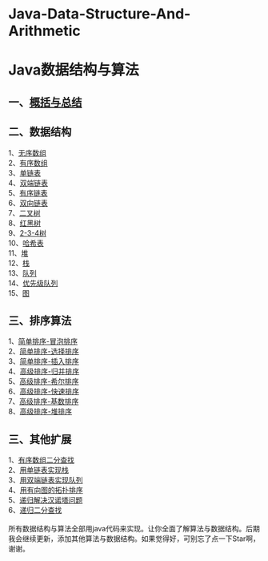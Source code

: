 # Java-Data-Structure-And-Arithmetic
Java数据结构与算法</br>
====
一、[概括与总结](http://blog.csdn.net/zhizhuodewo6/article/details/75254795)
-------

二、数据结构</br>
-------
1、[无序数组](http://blog.csdn.net/zhizhuodewo6/article/details/75258226)</br>
2、[有序数组](http://blog.csdn.net/zhizhuodewo6/article/details/75258226)</br>
3、[单链表](http://blog.csdn.net/zhizhuodewo6/article/details/77164984)</br>
4、[双端链表](http://blog.csdn.net/zhizhuodewo6/article/details/77165063)</br>
5、[有序链表](http://blog.csdn.net/zhizhuodewo6/article/details/77183410)</br>
6、[双向链表](http://blog.csdn.net/zhizhuodewo6/article/details/77183678)</br>
7、[二叉树](http://blog.csdn.net/zhizhuodewo6/article/details/77679402)</br>
8、[红黑树](http://blog.csdn.net/zhizhuodewo6/article/details/77767822)</br>
9、[2-3-4树](http://blog.csdn.net/zhizhuodewo6/article/details/77769653)</br>
10、[哈希表](http://blog.csdn.net/zhizhuodewo6/article/details/77187971)</br>
11、[堆](http://blog.csdn.net/zhizhuodewo6/article/details/77337782)</br>
12、[栈](http://blog.csdn.net/zhizhuodewo6/article/details/77164950)</br>
13、[队列](http://blog.csdn.net/zhizhuodewo6/article/details/77164885)</br>
14、[优先级队列](http://blog.csdn.net/zhizhuodewo6/article/details/77164920)</br>
15、[图](http://blog.csdn.net/zhizhuodewo6/article/details/77430262)</br>

三、排序算法</br>
-------
1、[简单排序-冒泡排序](http://blog.csdn.net/zhizhuodewo6/article/details/77164616)</br>
2、[简单排序-选择排序](http://blog.csdn.net/zhizhuodewo6/article/details/77164727)</br>
3、[简单排序-插入排序](http://blog.csdn.net/zhizhuodewo6/article/details/77164767)</br>
4、[高级排序-归并排序](http://blog.csdn.net/zhizhuodewo6/article/details/77184693)</br>
5、[高级排序-希尔排序](http://blog.csdn.net/zhizhuodewo6/article/details/77184724)</br>
6、[高级排序-快速排序](http://blog.csdn.net/zhizhuodewo6/article/details/77184780)</br>
7、[高级排序-基数排序](http://blog.csdn.net/zhizhuodewo6/article/details/77185050)</br>
8、[高级排序-堆排序](http://blog.csdn.net/zhizhuodewo6/article/details/77834817)</br>

三、其他扩展</br>
-------
1、[有序数组二分查找](http://blog.csdn.net/zhizhuodewo6/article/details/77164402)</br>
2、[用单链表实现栈](http://blog.csdn.net/zhizhuodewo6/article/details/77165088)</br>
3、[用双端链表实现队列](http://blog.csdn.net/zhizhuodewo6/article/details/77183342)</br>
4、[用有向图的拓扑排序](http://blog.csdn.net/zhizhuodewo6/article/details/77447008)</br>
5、[递归解决汉诺塔问题](http://blog.csdn.net/zhizhuodewo6/article/details/77184071)</br>
6、[递归二分查找](http://blog.csdn.net/zhizhuodewo6/article/details/77183968)</br>
</br>
所有数据结构与算法全部用java代码来实现。让你全面了解算法与数据结构。后期我会继续更新，添加其他算法与数据结构。如果觉得好，可别忘了点一下Star啊，谢谢。

